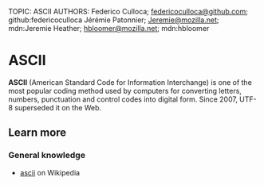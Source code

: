 TOPIC: ASCII
AUTHORS: Federico Culloca; federicoculloca@github.com; github:federicoculloca
         Jérémie Patonnier; Jeremie@mozilla.net; mdn:Jeremie
         Heather; hbloomer@mozilla.net; mdn:hbloomer

# ASCII

**ASCII** (American Standard Code for Information Interchange) is one of the most popular coding
method used by computers for converting letters, numbers,
punctuation and control codes into digital form. Since 2007, UTF-8 superseded it on the Web.

## Learn more

### General knowledge

- [ascii](https://en.wikipedia.org/wiki/ASCII) on Wikipedia
